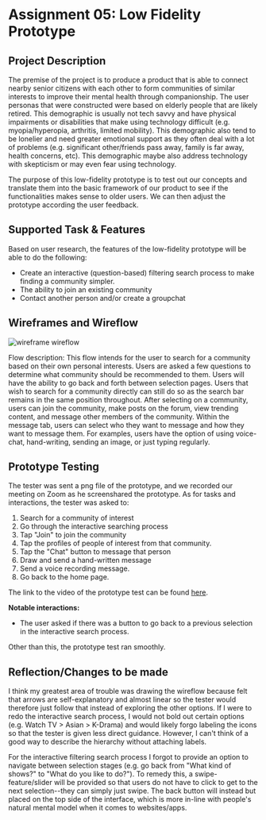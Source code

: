 # Assignment 05: Low Fidelity Prototype

## Project Description

The premise of the project is to produce a product that is able to connect nearby senior citizens with each other to form communities of similar interests to improve their mental health through companionship. The user personas that were constructed were based on elderly people that are likely retired. This demographic is usually not tech savvy and have physical impairments or disabilities that make using technology difficult (e.g. myopia/hyperopia, arthritis, limited mobility). This demographic also tend to be lonelier and need greater emotional support as they often deal with a lot of problems (e.g. significant other/friends pass away, family is far away, health concerns, etc). This demographic maybe also address technology with skepticism or may even fear using technology. 

The purpose of this low-fidelity prototype is to test out our concepts and translate them into the basic framework of our product to see if the functionalities makes sense to older users. We can then adjust the prototype according the user feedback.

## Supported Task & Features

Based on user research, the features of the low-fidelity prototype will be able to do the following:
* Create an interactive (question-based) filtering search process to make finding a community simpler.
* The ability to join an existing community
* Contact another person and/or create a groupchat 

## Wireframes and Wireflow

![wireframe wireflow](./IMG_2895.png)

Flow description: This flow intends for the user to search for a community based on their own personal interests. Users are asked a few questions to determine what community should be recommended to them. Users will have the ability to go back and forth between selection pages. Users that wish to search for a community directly can still do so as the search bar remains in the same position throughout. After selecting on a community, users can join the community, make posts on the forum, view trending content, and message other members of the community. Within the message tab, users can select who they want to message and how they want to message them. For examples, users have the option of using voice-chat, hand-writing, sending an image, or just typing regularly. 


## Prototype Testing 

The tester was sent a png file of the prototype, and we recorded our meeting on Zoom as he screenshared the prototype. As for tasks and interactions, the tester was asked to:

1.  Search for a community of interest
2.  Go through the interactive searching process
3.  Tap "Join" to join the community 
4.  Tap the profiles of people of interest from that community.
5.  Tap the "Chat" button to message that person
6.  Draw and send a hand-written message
7.  Send a voice recording message.
8.  Go back to the home page.

The link to the video of the prototype test can be found [here](https://youtu.be/rtldtxhx7wc).

**Notable interactions:**

* The user asked if there was a button to go back to a previous selection in the interactive search process. 

Other than this, the prototype test ran smoothly.

## Reflection/Changes to be made

I think my greatest area of trouble was drawing the wireflow because felt that arrows are self-explanatory and almost linear so the tester would therefore just follow that instead of exploring the other options. If I were to redo the interactive search process, I would not bold out certain options (e.g. Watch TV > Asian > K-Drama) and would likely forgo labeling the icons so that the tester is given less direct guidance. However, I can't think of a good way to describe the hierarchy without attaching labels. 

For the interactive filtering search process I forgot to provide an option to navigate between selection stages (e.g. go back from "What kind of shows?" to 
"What do you like to do?"). To remedy this, a swipe-feature/slider will be provided so that users do not have to click to get to the next selection--they can simply just swipe. The back button will instead but placed on the top side of the interface, which is more in-line with people's natural mental model when it comes to websites/apps.


